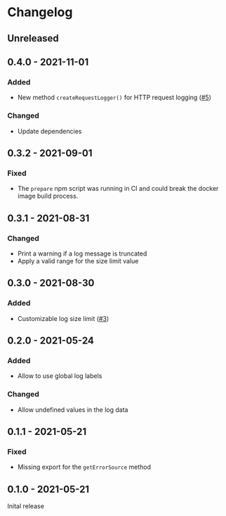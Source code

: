 # Changelog

## Unreleased

## 0.4.0 - 2021-11-01

### Added
* New method `createRequestLogger()`  for HTTP request logging ([#5](https://devtopia.esri.com/dc/hub-logger/pull/5))

### Changed
* Update dependencies

## 0.3.2 - 2021-09-01

### Fixed
* The `prepare` npm script was running in CI and could break the docker image build process.

## 0.3.1 - 2021-08-31

### Changed
* Print a warning if a log message is truncated
* Apply a valid range for the size limit value

## 0.3.0 - 2021-08-30

### Added
* Customizable log size limit ([#3](https://devtopia.esri.com/dc/hub-logger/pull/3))

## 0.2.0 - 2021-05-24

### Added
* Allow to use global log labels

### Changed
* Allow undefined values in the log data

## 0.1.1 - 2021-05-21

### Fixed
* Missing export for the `getErrorSource` method

## 0.1.0 - 2021-05-21

Inital release